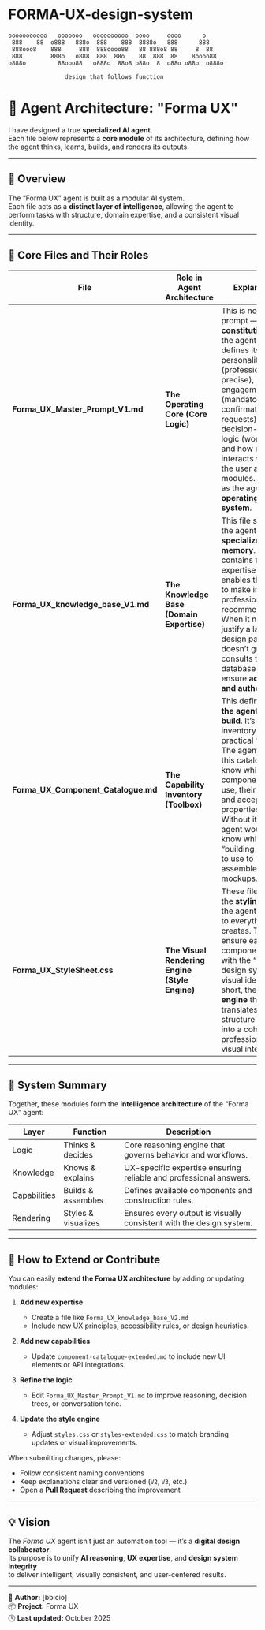 # FORMA-UX-design-system
```
ooooooooooo   ooooooo   oooooooooo  oooo     oooo      o
 888    88  o888   888o  888    888  8888o   888      888
 888ooo8    888     888  888oooo88   88 888o8 88     8  88
 888        888o   o888  888  88o    88  888  88    8oooo88
o888o         88ooo88   o888o  88o8 o88o  8  o88o o88o  o888o

                design that follows function
```

# 🧩 Agent Architecture: "Forma UX"

I have designed a true **specialized AI agent**.  
Each file below represents a **core module** of its architecture, defining how the agent thinks, learns, builds, and renders its outputs.

---

## 🧠 Overview

The “Forma UX” agent is built as a modular AI system.  
Each file acts as a **distinct layer of intelligence**, allowing the agent to perform tasks with structure, domain expertise, and a consistent visual identity.

---

## 🧱 Core Files and Their Roles



| File | Role in Agent Architecture | Explanation |
|------|-----------------------------|--------------|
| **Forma_UX_Master_Prompt_V1.md** | **The Operating Core (Core Logic)** | This is not just a prompt — it’s the **constitution** of the agent. It defines its personality (professional, precise), engagement rules (mandatory steps, confirmation requests), decision-making logic (workflow), and how it interacts with both the user and other modules. It acts as the agent’s **operating system**. |
| **Forma_UX_knowledge_base_V1.md** | **The Knowledge Base (Domain Expertise)** | This file serves as the agent’s **specialized memory**. It contains the UX expertise that enables the agent to make informed, professional recommendations. When it needs to justify a layout or design pattern, it doesn’t guess — it consults this database to ensure **accuracy and authority**. |
| **Forma_UX_Component_Catalogue.md** | **The Capability Inventory (Toolbox)** | This defines **what the agent can build**. It’s the inventory of practical “skills.” The agent uses this catalogue to know which components it can use, their names, and accepted properties (`Props`). Without it, the agent wouldn’t know which “building blocks” to use to assemble mockups. |
| **Forma_UX_StyleSheet.css** | **The Visual Rendering Engine (Style Engine)** | These files define the **styling rules** the agent applies to everything it creates. They ensure each component aligns with the “Forma” design system’s visual identity. In short, they are the **engine** that translates structure (HTML) into a coherent, professional visual interface. |

---

## 🧩 System Summary

Together, these modules form the **intelligence architecture** of the “Forma UX” agent:

| Layer | Function | Description |
|--------|-----------|-------------|
| Logic | Thinks & decides | Core reasoning engine that governs behavior and workflows. |
| Knowledge | Knows & explains | UX-specific expertise ensuring reliable and professional answers. |
| Capabilities | Builds & assembles | Defines available components and construction rules. |
| Rendering | Styles & visualizes | Ensures every output is visually consistent with the design system. |

---

## 🚀 How to Extend or Contribute

You can easily **extend the Forma UX architecture** by adding or updating modules:

1. **Add new expertise**  
   - Create a file like `Forma_UX_knowledge_base_V2.md`  
   - Include new UX principles, accessibility rules, or design heuristics.

2. **Add new capabilities**  
   - Update `component-catalogue-extended.md` to include new UI elements or API integrations.

3. **Refine the logic**  
   - Edit `Forma_UX_Master_Prompt_V1.md` to improve reasoning, decision trees, or conversation tone.

4. **Update the style engine**  
   - Adjust `styles.css` or `styles-extended.css` to match branding updates or visual improvements.

When submitting changes, please:
- Follow consistent naming conventions  
- Keep explanations clear and versioned (`V2`, `V3`, etc.)  
- Open a **Pull Request** describing the improvement  

---

## 💡 Vision

The *Forma UX* agent isn’t just an automation tool — it’s a **digital design collaborator**.  
Its purpose is to unify **AI reasoning**, **UX expertise**, and **design system integrity**  
to deliver intelligent, visually consistent, and user-centered results.

---

👤 **Author:** [bbicio]  
📦 **Project:** Forma UX  
🕓 **Last updated:** October 2025

